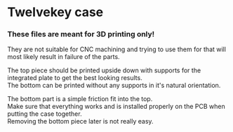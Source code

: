 # Twelvekey case

### These files are meant for 3D printing only! 

They are not suitable for CNC machining and trying to use them for that will most likely result in failure of the parts.

The top piece should be printed upside down with supports for the integrated plate to get the best looking results.  
The bottom can be printed without any supports in it's natural orientation.

The bottom part is a simple friction fit into the top.  
Make sure that everything works and is installed properly on the PCB when putting the case together.  
Removing the bottom piece later is not really easy.
